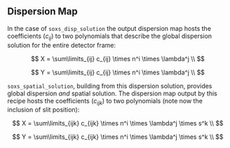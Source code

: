 ## Dispersion Map

In the case of `soxs_disp_solution` the output dispersion map hosts the coefficients ($c_{ij}$) to two polynomials that describe the global dispersion solution for the entire detector frame:

$$
X = \sum\limits_{ij} c_{ij} \times n^i \times \lambda^j \\
$$

$$
Y = \sum\limits_{ij} c_{ij} \times n^i \times \lambda^j \\
$$

`soxs_spatial_solution`, building from this dispersion solution, provides global dispersion *and* spatial solution. The dispersion map output by this recipe hosts the coefficients ($c_{ijk}$) to two polynomials (note now the inclusion of slit position):

$$
X = \sum\limits_{ijk} c_{ijk} \times n^i \times \lambda^j \times s^k \\
$$

$$
Y = \sum\limits_{ijk} c_{ijk} \times n^i \times \lambda^j \times s^k \\
$$
